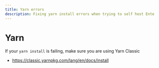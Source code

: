 ```yaml
---
title: Yarn errors
description: Fixing yarn install errors when trying to self host Ente
---
```


# Yarn

If your `yarn install` is failing, make sure you are using Yarn Classic

* https://classic.yarnpkg.com/lang/en/docs/install
